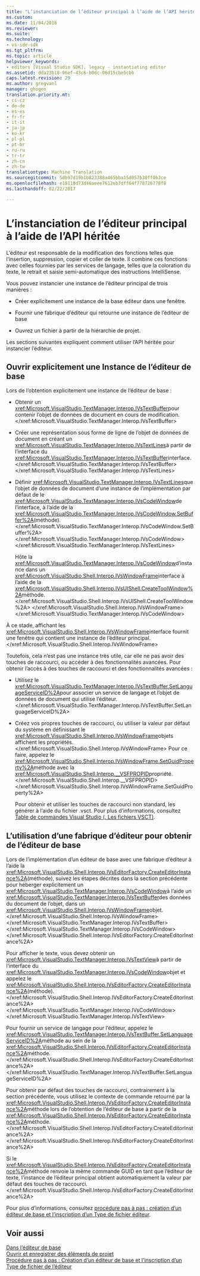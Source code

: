 ```yaml
---
title: "L’instanciation de l’éditeur principal à l’aide de l’API héritée | Documents Microsoft"
ms.custom: 
ms.date: 11/04/2016
ms.reviewer: 
ms.suite: 
ms.technology:
- vs-ide-sdk
ms.tgt_pltfrm: 
ms.topic: article
helpviewer_keywords:
- editors [Visual Studio SDK], legacy - instantiating editor
ms.assetid: dda23b18-96ef-43c6-b0dc-06d15cbe5cbb
caps.latest.revision: 29
ms.author: gregvanl
manager: ghogen
translation.priority.mt:
- cs-cz
- de-de
- es-es
- fr-fr
- it-it
- ja-jp
- ko-kr
- pl-pl
- pt-br
- ru-ru
- tr-tr
- zh-cn
- zh-tw
translationtype: Machine Translation
ms.sourcegitcommit: 5db97d19b1b823388a465bba15d057b30ff0b3ce
ms.openlocfilehash: e18118d73d46aeee7612eb7dff64f778726778f0
ms.lasthandoff: 02/22/2017

---
```

# <a name="instantiating-the-core-editor-by-using-the-legacy-api"></a>L’instanciation de l’éditeur principal à l’aide de l’API héritée
L’éditeur est responsable de la modification des fonctions telles que l’insertion, suppression, copier et coller de texte. Il combine ces fonctions avec celles fournies par les services de langage, telles que la coloration du texte, le retrait et saisie semi-automatique des instructions IntelliSense.  
  
 Vous pouvez instancier une instance de l’éditeur principal de trois manières :  
  
-   Créer explicitement une instance de la base éditeur dans une fenêtre.  
  
-   Fournir une fabrique d’éditeur qui retourne une instance de l’éditeur de base  
  
-   Ouvrez un fichier à partir de la hiérarchie de projet.  
  
 Les sections suivantes expliquent comment utiliser l’API héritée pour instancier l’éditeur.  
  
## <a name="explicitly-opening-a-core-editor-instance"></a>Ouvrir explicitement une Instance de l’éditeur de base  
 Lors de l’obtention explicitement une instance de l’éditeur de base :  
  
-   Obtenir un <xref:Microsoft.VisualStudio.TextManager.Interop.IVsTextBuffer>pour contenir l’objet de données de document en cours de modification.</xref:Microsoft.VisualStudio.TextManager.Interop.IVsTextBuffer>  
  
-   Créer une représentation sous forme de ligne de l’objet de données de document en créant un <xref:Microsoft.VisualStudio.TextManager.Interop.IVsTextLines>à partir de l’interface du <xref:Microsoft.VisualStudio.TextManager.Interop.IVsTextBuffer>interface.</xref:Microsoft.VisualStudio.TextManager.Interop.IVsTextBuffer> </xref:Microsoft.VisualStudio.TextManager.Interop.IVsTextLines>  
  
-   Définir <xref:Microsoft.VisualStudio.TextManager.Interop.IVsTextLines>que l’objet de données de document d’une instance de l’implémentation par défaut de le <xref:Microsoft.VisualStudio.TextManager.Interop.IVsCodeWindow>de l’interface, à l’aide de la <xref:Microsoft.VisualStudio.TextManager.Interop.IVsCodeWindow.SetBuffer%2A>(méthode).</xref:Microsoft.VisualStudio.TextManager.Interop.IVsCodeWindow.SetBuffer%2A> </xref:Microsoft.VisualStudio.TextManager.Interop.IVsCodeWindow> </xref:Microsoft.VisualStudio.TextManager.Interop.IVsTextLines>  
  
     Hôte la <xref:Microsoft.VisualStudio.TextManager.Interop.IVsCodeWindow>d’instance dans un <xref:Microsoft.VisualStudio.Shell.Interop.IVsWindowFrame>interface à l’aide de la <xref:Microsoft.VisualStudio.Shell.Interop.IVsUIShell.CreateToolWindow%2A>méthode.</xref:Microsoft.VisualStudio.Shell.Interop.IVsUIShell.CreateToolWindow%2A> </xref:Microsoft.VisualStudio.Shell.Interop.IVsWindowFrame> </xref:Microsoft.VisualStudio.TextManager.Interop.IVsCodeWindow>  
  
 À ce stade, affichant les <xref:Microsoft.VisualStudio.Shell.Interop.IVsWindowFrame>interface fournit une fenêtre qui contient une instance de l’éditeur principal.</xref:Microsoft.VisualStudio.Shell.Interop.IVsWindowFrame>  
  
 Toutefois, cela n’est pas une instance très utile, car elle ne pas avoir des touches de raccourci, ou accéder à des fonctionnalités avancées. Pour obtenir l’accès à des touches de raccourci et des fonctionnalités avancées :  
  
-   Utilisez le <xref:Microsoft.VisualStudio.TextManager.Interop.IVsTextBuffer.SetLanguageServiceID%2A>pour associer un service de langage et l’objet de données de document qui utilise l’éditeur.</xref:Microsoft.VisualStudio.TextManager.Interop.IVsTextBuffer.SetLanguageServiceID%2A>  
  
-   Créez vos propres touches de raccourci, ou utiliser la valeur par défaut du système en définissant le <xref:Microsoft.VisualStudio.Shell.Interop.IVsWindowFrame>objets affichent les propriétés.</xref:Microsoft.VisualStudio.Shell.Interop.IVsWindowFrame> Pour ce faire, appelez le <xref:Microsoft.VisualStudio.Shell.Interop.IVsWindowFrame.SetGuidProperty%2A>méthode avec la <xref:Microsoft.VisualStudio.Shell.Interop.__VSFPROPID>propriété.</xref:Microsoft.VisualStudio.Shell.Interop.__VSFPROPID> </xref:Microsoft.VisualStudio.Shell.Interop.IVsWindowFrame.SetGuidProperty%2A>  
  
     Pour obtenir et utiliser les touches de raccourci non standard, les générer à l’aide du fichier .vsct. Pour plus d’informations, consultez [Table de commandes Visual Studio (. Les fichiers VSCT)](../extensibility/internals/visual-studio-command-table-dot-vsct-files.md).  
  
## <a name="how-to-use-an-editor-factory-to-obtain-the-core-editor"></a>L’utilisation d’une fabrique d’éditeur pour obtenir de l’éditeur de base  
 Lors de l’implémentation d’un éditeur de base avec une fabrique d’éditeur à l’aide la <xref:Microsoft.VisualStudio.Shell.Interop.IVsEditorFactory.CreateEditorInstance%2A>(méthode), suivez les étapes décrites dans la section précédente pour héberger explicitement un <xref:Microsoft.VisualStudio.TextManager.Interop.IVsCodeWindow>à l’aide un <xref:Microsoft.VisualStudio.TextManager.Interop.IVsTextBuffer>des données du document de l’objet, dans un <xref:Microsoft.VisualStudio.Shell.Interop.IVsWindowFrame>objet.</xref:Microsoft.VisualStudio.Shell.Interop.IVsWindowFrame> </xref:Microsoft.VisualStudio.TextManager.Interop.IVsTextBuffer> </xref:Microsoft.VisualStudio.TextManager.Interop.IVsCodeWindow> </xref:Microsoft.VisualStudio.Shell.Interop.IVsEditorFactory.CreateEditorInstance%2A>  
  
 Pour afficher le texte, vous devez obtenir un <xref:Microsoft.VisualStudio.TextManager.Interop.IVsTextView>à partir de l’interface du <xref:Microsoft.VisualStudio.TextManager.Interop.IVsCodeWindow>objet et appelez le <xref:Microsoft.VisualStudio.Shell.Interop.IVsEditorFactory.CreateEditorInstance%2A>(méthode).</xref:Microsoft.VisualStudio.Shell.Interop.IVsEditorFactory.CreateEditorInstance%2A> </xref:Microsoft.VisualStudio.TextManager.Interop.IVsCodeWindow> </xref:Microsoft.VisualStudio.TextManager.Interop.IVsTextView>  
  
 Pour fournir un service de langage pour l’éditeur, appelez le <xref:Microsoft.VisualStudio.TextManager.Interop.IVsTextBuffer.SetLanguageServiceID%2A>méthode au sein de la <xref:Microsoft.VisualStudio.Shell.Interop.IVsEditorFactory.CreateEditorInstance%2A>méthode.</xref:Microsoft.VisualStudio.Shell.Interop.IVsEditorFactory.CreateEditorInstance%2A> </xref:Microsoft.VisualStudio.TextManager.Interop.IVsTextBuffer.SetLanguageServiceID%2A>  
  
 Pour obtenir par défaut des touches de raccourci, contrairement à la section précédente, vous utilisez le contexte de commande retourné par la <xref:Microsoft.VisualStudio.Shell.Interop.IVsEditorFactory.CreateEditorInstance%2A>méthode lors de l’obtention de l’éditeur de base à partir de la <xref:Microsoft.VisualStudio.Shell.Interop.IVsEditorFactory.CreateEditorInstance%2A>méthode.</xref:Microsoft.VisualStudio.Shell.Interop.IVsEditorFactory.CreateEditorInstance%2A> </xref:Microsoft.VisualStudio.Shell.Interop.IVsEditorFactory.CreateEditorInstance%2A>  
  
 Si le <xref:Microsoft.VisualStudio.Shell.Interop.IVsEditorFactory.CreateEditorInstance%2A>méthode renvoie la même commande GUID en tant que l’éditeur de texte, l’instance de l’éditeur principal obtient automatiquement la valeur par défaut des touches de raccourci.</xref:Microsoft.VisualStudio.Shell.Interop.IVsEditorFactory.CreateEditorInstance%2A>  
  
 Pour plus d’informations, consultez [procédure pas à pas : création d’un éditeur de base et l’inscription d’un Type de fichier éditeur](../extensibility/walkthrough-creating-a-core-editor-and-registering-an-editor-file-type.md).  
  
## <a name="see-also"></a>Voir aussi  
 [Dans l’éditeur de base](../extensibility/inside-the-core-editor.md)   
 [Ouvrir et enregistrer des éléments de projet](../extensibility/internals/opening-and-saving-project-items.md)   
 [Procédure pas à pas : Création d’un éditeur de base et l’inscription d’un Type de fichier de l’éditeur](../extensibility/walkthrough-creating-a-core-editor-and-registering-an-editor-file-type.md)

